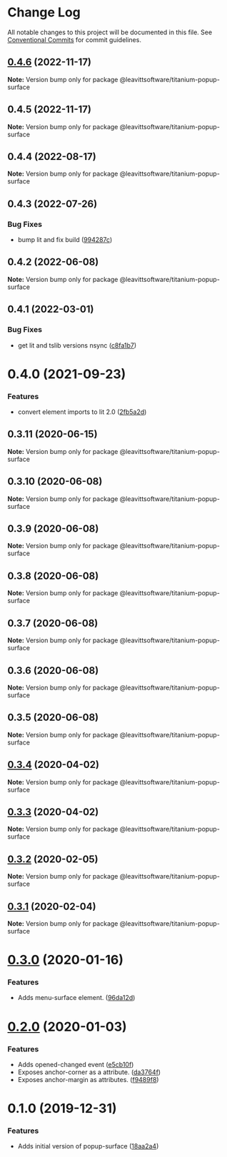 # Change Log

All notable changes to this project will be documented in this file.
See [Conventional Commits](https://conventionalcommits.org) for commit guidelines.

## [0.4.6](https://github.com/LeavittSoftware/titanium-elements/compare/@leavittsoftware/titanium-popup-surface@0.4.5...@leavittsoftware/titanium-popup-surface@0.4.6) (2022-11-17)

**Note:** Version bump only for package @leavittsoftware/titanium-popup-surface

## 0.4.5 (2022-11-17)

**Note:** Version bump only for package @leavittsoftware/titanium-popup-surface

## 0.4.4 (2022-08-17)

**Note:** Version bump only for package @leavittsoftware/titanium-popup-surface

## 0.4.3 (2022-07-26)

### Bug Fixes

- bump lit and fix build ([994287c](https://github.com/LeavittSoftware/titanium-elements/commit/994287cc92267fe41093ee8ded6640521bd3facb))

## 0.4.2 (2022-06-08)

**Note:** Version bump only for package @leavittsoftware/titanium-popup-surface

## 0.4.1 (2022-03-01)

### Bug Fixes

- get lit and tslib versions nsync ([c8fa1b7](https://github.com/LeavittSoftware/titanium-elements/commit/c8fa1b77320c6b6854009bb076ba0bcc2c632ae0))

# 0.4.0 (2021-09-23)

### Features

- convert element imports to lit 2.0 ([2fb5a2d](https://github.com/LeavittSoftware/titanium-elements/commit/2fb5a2da5a5af636541ce58e398fdf587e2c008a))

## 0.3.11 (2020-06-15)

**Note:** Version bump only for package @leavittsoftware/titanium-popup-surface

## 0.3.10 (2020-06-08)

**Note:** Version bump only for package @leavittsoftware/titanium-popup-surface

## 0.3.9 (2020-06-08)

**Note:** Version bump only for package @leavittsoftware/titanium-popup-surface

## 0.3.8 (2020-06-08)

**Note:** Version bump only for package @leavittsoftware/titanium-popup-surface

## 0.3.7 (2020-06-08)

**Note:** Version bump only for package @leavittsoftware/titanium-popup-surface

## 0.3.6 (2020-06-08)

**Note:** Version bump only for package @leavittsoftware/titanium-popup-surface

## 0.3.5 (2020-06-08)

**Note:** Version bump only for package @leavittsoftware/titanium-popup-surface

## [0.3.4](https://github.com/LeavittSoftware/titanium-elements/compare/@leavittsoftware/titanium-popup-surface@0.3.3...@leavittsoftware/titanium-popup-surface@0.3.4) (2020-04-02)

**Note:** Version bump only for package @leavittsoftware/titanium-popup-surface

## [0.3.3](https://github.com/LeavittSoftware/titanium-elements/compare/@leavittsoftware/titanium-popup-surface@0.3.2...@leavittsoftware/titanium-popup-surface@0.3.3) (2020-04-02)

**Note:** Version bump only for package @leavittsoftware/titanium-popup-surface

## [0.3.2](https://github.com/LeavittSoftware/titanium-elements/compare/@leavittsoftware/titanium-popup-surface@0.3.1...@leavittsoftware/titanium-popup-surface@0.3.2) (2020-02-05)

**Note:** Version bump only for package @leavittsoftware/titanium-popup-surface

## [0.3.1](https://github.com/LeavittSoftware/titanium-elements/compare/@leavittsoftware/titanium-popup-surface@0.3.0...@leavittsoftware/titanium-popup-surface@0.3.1) (2020-02-04)

**Note:** Version bump only for package @leavittsoftware/titanium-popup-surface

# [0.3.0](https://github.com/LeavittSoftware/titanium-elements/compare/@leavittsoftware/titanium-popup-surface@0.2.0...@leavittsoftware/titanium-popup-surface@0.3.0) (2020-01-16)

### Features

- Adds menu-surface element. ([96da12d](https://github.com/LeavittSoftware/titanium-elements/commit/96da12d07f0c4cdcbe310bf556abf9009df35e4d))

# [0.2.0](https://github.com/LeavittSoftware/titanium-elements/compare/@leavittsoftware/titanium-popup-surface@0.1.0...@leavittsoftware/titanium-popup-surface@0.2.0) (2020-01-03)

### Features

- Adds opened-changed event ([e5cb10f](https://github.com/LeavittSoftware/titanium-elements/commit/e5cb10f6a7404238e8397470b47231f00f5e3166))
- Exposes anchor-corner as a attribute. ([da3764f](https://github.com/LeavittSoftware/titanium-elements/commit/da3764f68b05aa90768b9147eb91d0c74be4b1e8))
- Exposes anchor-margin as attributes. ([f9489f8](https://github.com/LeavittSoftware/titanium-elements/commit/f9489f82d03b07a673a4c7a2737cc38a7d08b8c5))

# 0.1.0 (2019-12-31)

### Features

- Adds initial version of popup-surface ([18aa2a4](https://github.com/LeavittSoftware/titanium-elements/commit/18aa2a465d19c532791db63d66b14164423c9be5))
